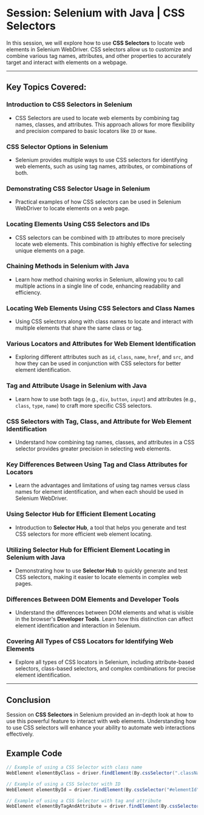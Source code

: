 # Session: Selenium with Java | CSS Selectors

In this session, we will explore how to use **CSS Selectors** to locate web elements in Selenium WebDriver. CSS selectors allow us to customize and combine various tag names, attributes, and other properties to accurately target and interact with elements on a webpage.

---

## Key Topics Covered:

### **Introduction to CSS Selectors in Selenium**
- CSS Selectors are used to locate web elements by combining tag names, classes, and attributes. This approach allows for more flexibility and precision compared to basic locators like `ID` or `Name`.

### **CSS Selector Options in Selenium**
- Selenium provides multiple ways to use CSS selectors for identifying web elements, such as using tag names, attributes, or combinations of both.

### **Demonstrating CSS Selector Usage in Selenium**
- Practical examples of how CSS selectors can be used in Selenium WebDriver to locate elements on a web page.
  
### **Locating Elements Using CSS Selectors and IDs**
- CSS selectors can be combined with `ID` attributes to more precisely locate web elements. This combination is highly effective for selecting unique elements on a page.

### **Chaining Methods in Selenium with Java**
- Learn how method chaining works in Selenium, allowing you to call multiple actions in a single line of code, enhancing readability and efficiency.

### **Locating Web Elements Using CSS Selectors and Class Names**
- Using CSS selectors along with class names to locate and interact with multiple elements that share the same class or tag.

### **Various Locators and Attributes for Web Element Identification**
- Exploring different attributes such as `id`, `class`, `name`, `href`, and `src`, and how they can be used in conjunction with CSS selectors for better element identification.

### **Tag and Attribute Usage in Selenium with Java**
- Learn how to use both tags (e.g., `div`, `button`, `input`) and attributes (e.g., `class`, `type`, `name`) to craft more specific CSS selectors.

### **CSS Selectors with Tag, Class, and Attribute for Web Element Identification**
- Understand how combining tag names, classes, and attributes in a CSS selector provides greater precision in selecting web elements.

### **Key Differences Between Using Tag and Class Attributes for Locators**
- Learn the advantages and limitations of using tag names versus class names for element identification, and when each should be used in Selenium WebDriver.

### **Using Selector Hub for Efficient Element Locating**
- Introduction to **Selector Hub**, a tool that helps you generate and test CSS selectors for more efficient web element locating.

### **Utilizing Selector Hub for Efficient Element Locating in Selenium with Java**
- Demonstrating how to use **Selector Hub** to quickly generate and test CSS selectors, making it easier to locate elements in complex web pages.

### **Differences Between DOM Elements and Developer Tools**
- Understand the differences between DOM elements and what is visible in the browser's **Developer Tools**. Learn how this distinction can affect element identification and interaction in Selenium.

### **Covering All Types of CSS Locators for Identifying Web Elements**
- Explore all types of CSS locators in Selenium, including attribute-based selectors, class-based selectors, and complex combinations for precise element identification.

---

## Conclusion
Session on **CSS Selectors** in Selenium provided an in-depth look at how to use this powerful feature to interact with web elements. Understanding how to use CSS selectors will enhance your ability to automate web interactions effectively.

## Example Code
```java
// Example of using a CSS Selector with class name
WebElement elementByClass = driver.findElement(By.cssSelector(".className"));

// Example of using a CSS Selector with ID
WebElement elementById = driver.findElement(By.cssSelector("#elementId"));

// Example of using a CSS Selector with tag and attribute
WebElement elementByTagAndAttribute = driver.findElement(By.cssSelector("input[type='text']"));

